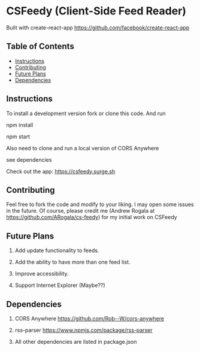 # CSFeedy (Client-Side Feed Reader)

Built with create-react-app https://github.com/facebook/create-react-app

## Table of Contents

* [Instructions](#instructions)
* [Contributing](#contributing)
* [Future Plans](#future-plans)
* [Dependencies](#dependencies)

## Instructions

To install a development version fork or clone this code. And run

npm install

npm start

Also need to clone and run a local version of CORS Anywhere

see dependencies

Check out the app: https://csfeedy.surge.sh

## Contributing

Feel free to fork the code and modify to your liking. I may open some issues in the future.
Of course, please credit me (Andrew Rogala at https://github.com/ARogala/cs-feedy) for my initial work on CSFeedy


## Future Plans

1. Add update functionality to feeds.

2. Add the ability to have more than one feed list.

3. Improve accessibility.

3. Support Internet Explorer (Maybe??)

## Dependencies

1. CORS Anywhere https://github.com/Rob--W/cors-anywhere

2. rss-parser https://www.npmjs.com/package/rss-parser

3. All other dependencies are listed in package.json